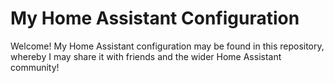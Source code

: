 # My Home Assistant Configuration

Welcome! My Home Assistant configuration may be found in this repository, whereby I may share it with friends and the wider Home Assistant community!

